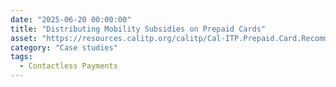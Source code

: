 ```yaml
---
date: "2025-06-20 00:00:00"
title: "Distributing Mobility Subsidies on Prepaid Cards"
asset: "https://resources.calitp.org/calitp/Cal-ITP.Prepaid.Card.Recommendations.pdf"
category: "Case studies"
tags:
  - Contactless Payments
---
```

